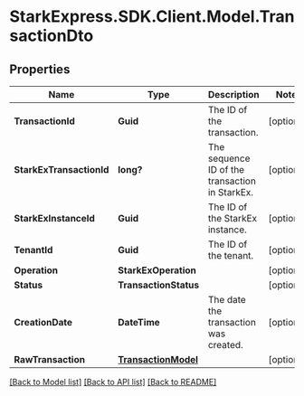 # StarkExpress.SDK.Client.Model.TransactionDto

## Properties

Name | Type | Description | Notes
------------ | ------------- | ------------- | -------------
**TransactionId** | **Guid** | The ID of the transaction. | [optional] 
**StarkExTransactionId** | **long?** | The sequence ID of the transaction in StarkEx. | [optional] 
**StarkExInstanceId** | **Guid** | The ID of the StarkEx instance. | [optional] 
**TenantId** | **Guid** | The ID of the tenant. | [optional] 
**Operation** | **StarkExOperation** |  | [optional] 
**Status** | **TransactionStatus** |  | [optional] 
**CreationDate** | **DateTime** | The date the transaction was created. | [optional] 
**RawTransaction** | [**TransactionModel**](TransactionModel.md) |  | [optional] 

[[Back to Model list]](../README.md#documentation-for-models) [[Back to API list]](../README.md#documentation-for-api-endpoints) [[Back to README]](../README.md)


